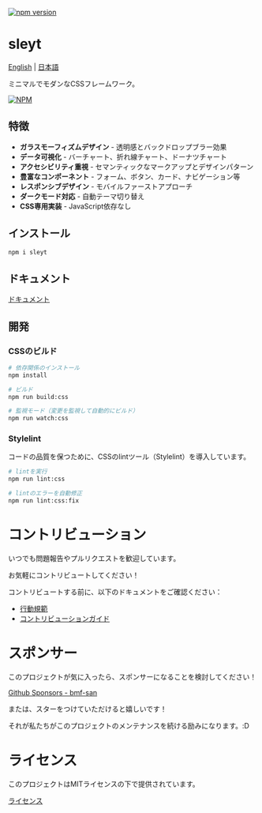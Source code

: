 [![npm version](https://badge.fury.io/js/sleyt.svg)](https://badge.fury.io/js/sleyt)

# sleyt

[English](README.md) | [日本語](README-ja.md)

ミニマルでモダンなCSSフレームワーク。

[![NPM](https://nodei.co/npm/sleyt.png)](https://nodei.co/npm/sleyt/)

## 特徴

- **ガラスモーフィズムデザイン** - 透明感とバックドロップブラー効果
- **データ可視化** - バーチャート、折れ線チャート、ドーナツチャート
- **アクセシビリティ重視** - セマンティックなマークアップとデザインパターン
- **豊富なコンポーネント** - フォーム、ボタン、カード、ナビゲーション等
- **レスポンシブデザイン** - モバイルファーストアプローチ
- **ダークモード対応** - 自動テーマ切り替え
- **CSS専用実装** - JavaScript依存なし

## インストール

```bash
npm i sleyt
```

## ドキュメント
[ドキュメント](https://bmf-san.github.io/sleyt/)

## 開発

### CSSのビルド

```bash
# 依存関係のインストール
npm install

# ビルド
npm run build:css

# 監視モード（変更を監視して自動的にビルド）
npm run watch:css
```

### Stylelint

コードの品質を保つために、CSSのlintツール（Stylelint）を導入しています。

```bash
# lintを実行
npm run lint:css

# lintのエラーを自動修正
npm run lint:css:fix
```

# コントリビューション
いつでも問題報告やプルリクエストを歓迎しています。

お気軽にコントリビュートしてください！

コントリビュートする前に、以下のドキュメントをご確認ください：

- [行動規範](https://github.com/bmf-san/sleyt/blob/main/.github/CODE_OF_CONDUCT.md)
- [コントリビューションガイド](https://github.com/bmf-san/sleyt/blob/main/.github/CONTRIBUTING.md)

# スポンサー
このプロジェクトが気に入ったら、スポンサーになることを検討してください！

[Github Sponsors - bmf-san](https://github.com/sponsors/bmf-san)

または、スターをつけていただけると嬉しいです！

それが私たちがこのプロジェクトのメンテナンスを続ける励みになります。:D

# ライセンス
このプロジェクトはMITライセンスの下で提供されています。

[ライセンス](https://github.com/bmf-san/sleyt/blob/main/LICENSE)